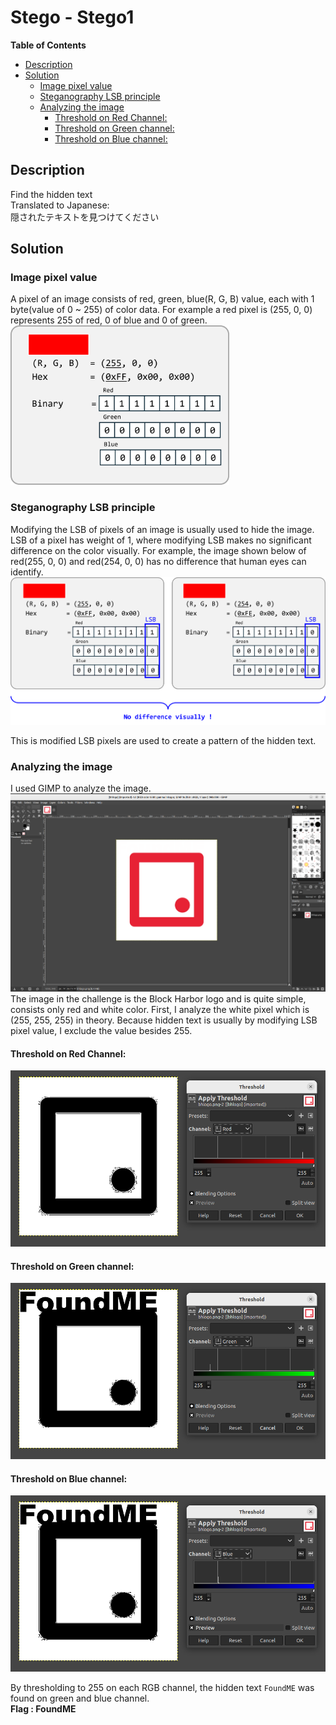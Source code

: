 <h1> Stego - Stego1 </h1>

**Table of Contents**
- [Description](#description)
- [Solution](#solution)
  - [Image pixel value](#image-pixel-value)
  - [Steganography LSB principle](#steganography-lsb-principle)
  - [Analyzing the image](#analyzing-the-image)
    - [Threshold on Red Channel:](#threshold-on-red-channel)
    - [Threshold on Green channel:](#threshold-on-green-channel)
    - [Threshold on Blue channel:](#threshold-on-blue-channel)

## Description
Find the hidden text<br>
Translated to Japanese:<br>
隠されたテキストを見つけてください

## Solution

### Image pixel value
A pixel of an image consists of red, green, blue(R, G, B) value, each with 1 byte(value of 0 ~ 255) of color data. For example a red pixel is (255, 0, 0) represents 255 of red, 0 of blue and 0 of green.
<br>
<img src="img/red_caption.png" alt="red_caption" width="350" height="auto">

### Steganography LSB principle
Modifying the LSB of pixels of an image is usually used to hide the image. 
LSB of a pixel has weight of 1, where modifying LSB makes no significant difference on the color visually.
For example, the image shown below of red(255, 0, 0) and red(254, 0, 0) has no difference that human eyes can identify.
<br>
<img src="img/lsb_caption.png" alt="red_caption" width="800" height="auto">

This is modified LSB pixels are used to create a pattern of the hidden text.

### Analyzing the image
I used GIMP to analyze the image.
![gimp](img/image-3.png)
The image in the challenge is the Block Harbor logo and is quite simple, consists only red and white color.  First, I analyze the white pixel which is (255, 255, 255) in theory. Because hidden text is usually by modifying LSB pixel value, I exclude the value besides 255.

#### Threshold on Red Channel:
![red-threshold](img/image.png)

#### Threshold on Green channel:
![green-threshold](img/image-1.png)

#### Threshold on Blue channel:
![blue-threshold](img/image-2.png)


By thresholding to 255 on each RGB channel, the hidden text `FoundME` was found on green and blue channel.<br>
**Flag : FoundME** 